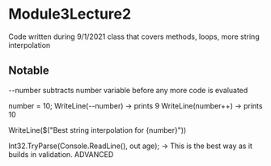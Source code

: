 # Module3Lecture2 #
Code written during 9/1/2021 class that covers methods, loops, more string interpolation

## Notable ##
--number subtracts number variable before any more code is evaluated

number = 10;
WriteLine(--number) -> prints 9
WriteLine(number++) -> prints 10

WriteLine($("Best string interpolation for {number}"))

Int32.TryParse(Console.ReadLine(), out age);  ->  This is the best way as it builds in validation. ADVANCED